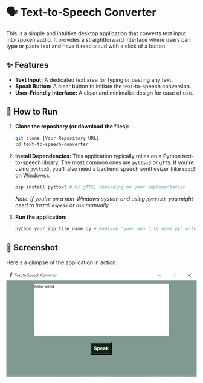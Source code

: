 # 🗣️ Text-to-Speech Converter

This is a simple and intuitive desktop application that converts text input into spoken audio. It provides a straightforward interface where users can type or paste text and have it read aloud with a click of a button.

## ✨ Features

* **Text Input:** A dedicated text area for typing or pasting any text.
* **Speak Button:** A clear button to initiate the text-to-speech conversion.
* **User-Friendly Interface:** A clean and minimalist design for ease of use.

## 🚀 How to Run

1.  **Clone the repository (or download the files):**
    ```bash
    git clone [Your Repository URL]
    cd text-to-speech-converter
    ```

2.  **Install Dependencies:**
    This application typically relies on a Python text-to-speech library. The most common ones are `pyttsx3` or `gTTS`. If you're using `pyttsx3`, you'll also need a backend speech synthesizer (like `sapi5` on Windows).

    ```bash
    pip install pyttsx3 # Or gTTS, depending on your implementation
    ```
    *Note: If you're on a non-Windows system and using `pyttsx3`, you might need to install `espeak` or `nss` manually.*

3.  **Run the application:**
    ```bash
    python your_app_file_name.py # Replace 'your_app_file_name.py' with your actual Python script name
    ```

## 📸 Screenshot

Here's a glimpse of the application in action:

![Text-to-Speech Converter Application Screenshot](./screenshot.png)

